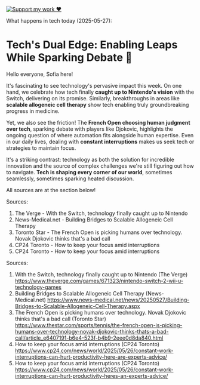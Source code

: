 [![Support my work ❤️](https://img.shields.io/badge/Support%20my%20work%20❤️-orange?style=for-the-badge&logo=patreon&logoColor=white)](https://www.patreon.com/c/orobocigano)

What happens in tech today (2025-05-27):

# **Tech's Dual Edge: Enabling Leaps While Sparking Debate** 🚀

Hello everyone, Sofia here!

It's fascinating to see technology's pervasive impact this week. On one hand, we celebrate how tech finally **caught up to Nintendo's vision** with the Switch, delivering on its promise. Similarly, breakthroughs in areas like **scalable allogeneic cell therapy** show tech enabling truly groundbreaking progress in medicine.

Yet, we also see the friction! The **French Open choosing human judgment over tech**, sparking debate with players like Djokovic, highlights the ongoing question of where automation fits alongside human expertise. Even in our daily lives, dealing with **constant interruptions** makes us seek tech or strategies to maintain focus.

It's a striking contrast: technology as both the solution for incredible innovation and the source of complex challenges we're still figuring out how to navigate. **Tech is shaping every corner of our world**, sometimes seamlessly, sometimes sparking heated discussion.

All sources are at the section below!

Sources:
1.  The Verge - With the Switch, technology finally caught up to Nintendo
2.  News-Medical.net - Building Bridges to Scalable Allogeneic Cell Therapy
3.  Toronto Star - The French Open is picking humans over technology. Novak Djokovic thinks that's a bad call
4.  CP24 Toronto - How to keep your focus amid interruptions
5.  CP24 Toronto - How to keep your focus amid interruptions

Sources:
1. With the Switch, technology finally caught up to Nintendo (The Verge)
   https://www.theverge.com/games/671323/nintendo-switch-2-wii-u-technology-games
2. Building Bridges to Scalable Allogeneic Cell Therapy (News-Medical.net)
   https://www.news-medical.net/news/20250527/Building-Bridges-to-Scalable-Allogeneic-Cell-Therapy.aspx
3. The French Open is picking humans over technology. Novak Djokovic thinks that's a bad call (Toronto Star)
   https://www.thestar.com/sports/tennis/the-french-open-is-picking-humans-over-technology-novak-djokovic-thinks-thats-a-bad-call/article_e6407191-b6e4-523f-b4b9-2eee0d8da840.html
4. How to keep your focus amid interruptions (CP24 Toronto)
   https://www.cp24.com/news/world/2025/05/26/constant-work-interruptions-can-hurt-productivity-here-are-experts-advice/
5. How to keep your focus amid interruptions (CP24 Toronto)
   https://www.cp24.com/news/world/2025/05/26/constant-work-interruptions-can-hurt-productivity-heres-an-experts-advice/
